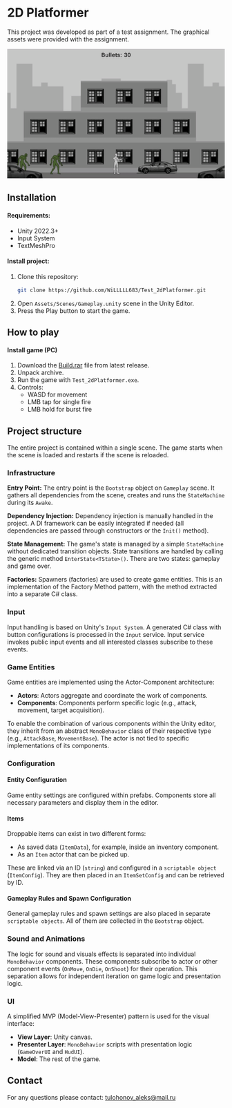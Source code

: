 # 2D Platformer

This project was developed as part of a test assignment. The graphical assets were provided with the assignment.

<img alt="preview" src="./preview2.gif" height="300px" />



## Installation

#### Requirements:

- Unity 2022.3+
- Input System
- TextMeshPro

#### Install project:

1. Clone this repository:
   ```bash
   git clone https://github.com/WiLLLLL683/Test_2dPlatformer.git
   ```
2. Open `Assets/Scenes/Gameplay.unity` scene in the Unity Editor.
3. Press the Play button to start the game.



## How to play

#### Install game (PC)

1. Download the [Build.rar](https://github.com/WiLLLLL683/Test_2dPlatformer/releases/latest/download/Build.rar) 
file from latest release.
2. Unpack archive.
3. Run the game with `Test_2dPlatformer.exe`.
4. Controls: 
	- WASD for movement
	- LMB tap for single fire
	- LMB hold for burst fire



## Project structure

The entire project is contained within a single scene. The game starts when the scene is loaded and restarts if the scene is reloaded.



### Infrastructure

**Entry Point:**
The entry point is the `Bootstrap` object on `Gameplay` scene. It gathers all dependencies from the scene, creates and runs the `StateMachine` during its `Awake`.

**Dependency Injection:**
Dependency injection is manually handled in the project. A DI framework can be easily integrated if needed (all dependencies are passed through constructors or the `Init()` method).

**State Management:**
The game's state is managed by a simple `StateMachine` without dedicated transition objects. State transitions are handled by calling the generic method `EnterState<TState>()`. There are two states: gameplay and game over.

**Factories:**
Spawners (factories) are used to create game entities. This is an implementation of the Factory Method pattern, with the method extracted into a separate C# class.



### Input

Input handling is based on Unity's `Input System`. A generated C# class with button configurations is processed in the `Input` service. Input service invokes public input events and all interested classes subscribe to these events.



### Game Entities

Game entities are implemented using the Actor-Component architecture:
- **Actors**: Actors aggregate and coordinate the work of components.
- **Components**: Components perform specific logic (e.g., attack, movement, target acquisition).

To enable the combination of various components within the Unity editor, they inherit from an abstract `MonoBehavior` class of their respective type (e.g., `AttackBase`, `MovementBase`). The actor is not tied to specific implementations of its components.



### Configuration

#### Entity Configuration

Game entity settings are configured within prefabs. Components store all necessary parameters and display them in the editor.

#### Items

Droppable items can exist in two different forms:
- As saved data (`ItemData`), for example, inside an inventory component.
- As an `Item` actor that can be picked up.

These are linked via an ID (`string`) and configured in a `scriptable object` (`ItemConfig`). They are then placed in an `ItemSetConfig` and can be retrieved by ID.

#### Gameplay Rules and Spawn Configuration

General gameplay rules and spawn settings are also placed in separate `scriptable objects`. All of them are collected in the `Bootstrap` object.



### Sound and Animations

The logic for sound and visuals effects is separated into individual `MonoBehavior` components. These components subscribe to actor or other component events (`OnMove`, `OnDie`, `OnShoot`) for their operation. This separation allows for independent iteration on game logic and presentation logic.



### UI

A simplified MVP (Model-View-Presenter) pattern is used for the visual interface:
- **View Layer**: Unity canvas.
- **Presenter Layer**: `MonoBehavior` scripts with presentation logic (`GameOverUI` and `HudUI`).
- **Model**: The rest of the game.



## Contact
For any questions please contact: tulohonov_aleks@mail.ru
